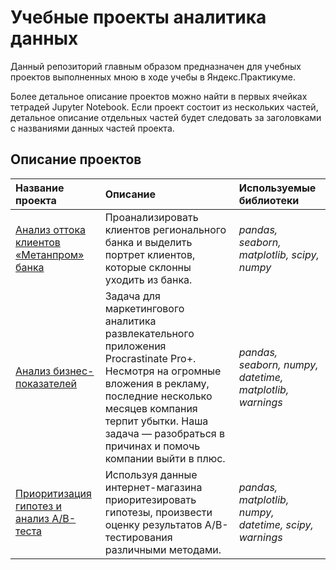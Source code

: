 # Учебные проекты аналитика данных

Данный репозиторий главным образом предназначен для учебных проектов выполненных мною в ходе учебы в Яндекс.Практикуме.

Более детальное описание проектов можно найти в первых ячейках тетрадей Jupyter Notebook. Если проект состоит из нескольких частей, детальное описание отдельных частей будет следовать за заголовками с названиями данных частей проекта.

## Описание проектов

| Название проекта | Описание | Используемые библиотеки | 
| :---------------------- | :---------------------- | :---------------------- |
| [Анализ оттока клиентов «Метанпром» банка](https://github.com/EV780/Educational-projects/blob/main/Анализ%20оттока%20клиентов%20«Метанпром»%20банка.ipynb) | Проанализировать клиентов регионального банка и выделить портрет клиентов, которые склонны уходить из банка. | *pandas, seaborn, matplotlib, scipy, numpy* |
| [Анализ бизнес-показателей](https://github.com/EV780/Educational-projects/blob/main/Анализ%20бизнес-показателей.ipynb) | Задача для маркетингового аналитика развлекательного приложения Procrastinate Pro+. Несмотря на огромные вложения в рекламу, последние несколько месяцев компания терпит убытки. Наша задача — разобраться в причинах и помочь компании выйти в плюс.| *pandas, seaborn, numpy, datetime, matplotlib, warnings* |
| [Приоритизация гипотез и анализ A/B-теста](https://github.com/EV780/Educational-projects/blob/main/Приоритизация%20гипотез%20и%20анализ%20AB-теста.ipynb) | Используя данные интернет-магазина приоритезировать гипотезы, произвести оценку результатов A/B-тестирования различными методами. | *pandas, matplotlib, numpy, datetime, scipy, warnings* |
